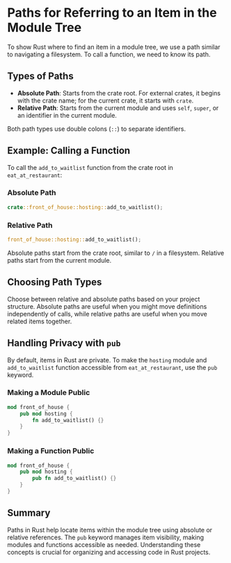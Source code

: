 # Paths for Referring to an Item in the Module Tree

To show Rust where to find an item in a module tree, we use a path similar to navigating a filesystem. To call a function, we need to know its path.

## Types of Paths

- **Absolute Path**: Starts from the crate root. For external crates, it begins with the crate name; for the current crate, it starts with `crate`.
- **Relative Path**: Starts from the current module and uses `self`, `super`, or an identifier in the current module.

Both path types use double colons (`::`) to separate identifiers.

## Example: Calling a Function

To call the `add_to_waitlist` function from the crate root in `eat_at_restaurant`:

### Absolute Path

```rust
crate::front_of_house::hosting::add_to_waitlist();
```

### Relative Path

```rust
front_of_house::hosting::add_to_waitlist();
```

Absolute paths start from the crate root, similar to `/` in a filesystem. Relative paths start from the current module.

## Choosing Path Types

Choose between relative and absolute paths based on your project structure. Absolute paths are useful when you might move definitions independently of calls, while relative paths are useful when you move related items together.

## Handling Privacy with `pub`

By default, items in Rust are private. To make the `hosting` module and `add_to_waitlist` function accessible from `eat_at_restaurant`, use the `pub` keyword.

### Making a Module Public

```rust
mod front_of_house {
    pub mod hosting {
        fn add_to_waitlist() {}
    }
}
```

### Making a Function Public

```rust
mod front_of_house {
    pub mod hosting {
        pub fn add_to_waitlist() {}
    }
}
```

## Summary

Paths in Rust help locate items within the module tree using absolute or relative references. The `pub` keyword manages item visibility, making modules and functions accessible as needed. Understanding these concepts is crucial for organizing and accessing code in Rust projects.